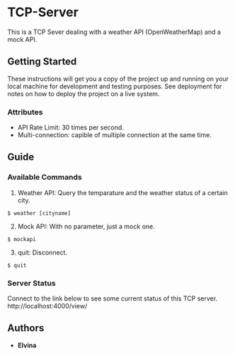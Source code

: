 # TCP-Server

This is a TCP Sever dealing with a weather API (OpenWeatherMap) and a mock API.

## Getting Started

These instructions will get you a copy of the project up and running on your local machine for development and testing purposes. See deployment for notes on how to deploy the project on a live system.

### Attributes

- API Rate Limit: 30 times per second.
- Multi-connection: capible of multiple connection at the same time.

## Guide

### Available Commands

1. Weather API: Query the temparature and the weather status of a certain city.
```
$ weather [cityname]
```

2. Mock API: With no parameter, just a mock one.
```
$ mockapi
```

3. quit: Disconnect.
```
$ quit
```


### Server Status

Connect to the link below to see some current status of this TCP server.
http://localhost:4000/view/


## Authors

* **Elvina**

